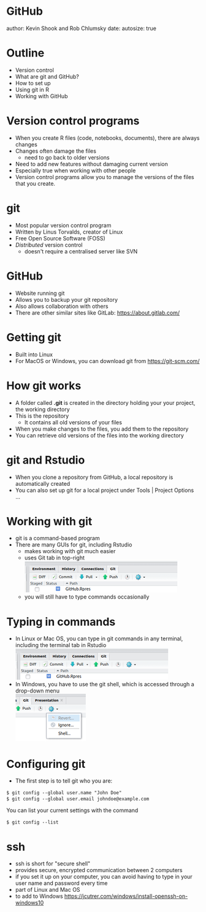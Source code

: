 GitHub
========================================================
author: Kevin Shook and Rob Chlumsky
date:
autosize: true

Outline
========================================================
- Version control
- What are git and GitHub?
- How to set up
- Using git in R
- Working with GitHub

Version control programs
========================================================
- When you create R files (code, notebooks, documents), there
are always changes
- Changes often damage the files
  - need to go back to older versions
- Need to add new features without damaging current version
- Especially true when working with other people
- Version control programs allow you to manage the versions
of the files that you create.



git
========================================================
- Most popular version control program
- Written by Linus Torvalds, creator of Linux
- Free Open Source Software (FOSS)
- *Distributed* version control
  - doesn't require a centralised server like SVN

GitHub
========================================================
- Website running git
- Allows you to backup your git repository
- Also allows collaboration with others
- There are other similar sites like GitLab: https://about.gitlab.com/

Getting git
========================================================
- Built into Linux
- For MacOS or Windows, you can download git from https://git-scm.com/

How git works
=======================================================
- A folder called **.git** is created in the directory holding
your your project, the working directory
- This is the repository
  - It contains all old versions of your files
- When you make changes to the files, you add them to the repository
- You can retrieve old versions of the files into the working
directory

git and Rstudio
=======================================================
- When you clone a repository from GitHub, a local repository
is automatically created
- You can also set up git for a local project under
Tools | Project Options ...

Working with git
=======================================================
- git is a command-based program
- There are many GUIs for git, including Rstudio
  - makes working with git much easier
  - uses Git tab in top-right  
![](figures/git_tab.png)  
  - you will still have to type commands occasionally

Typing in commands
=======================================================
- In Linux or Mac OS, you can type in git commands in any terminal, including
the terminal tab in Rstudio  
![](figures/git_tab.png)  
- In Windows, you have to use the git shell, which is accessed through a 
drop-down menu  
![](figures/git_shell.png)



Configuring git
========================================================
- The first step is to tell git who you are:

```
$ git config --global user.name "John Doe"
$ git config --global user.email johndoe@example.com
```

You can list your current settings with the command

```
$ git config --list
```

ssh
=======================================================
- ssh is short for "secure shell"
- provides secure, encrypted communication between 2 computers
- if you set it up on your computer, you can avoid having to
type in your user name and password every time
- part of Linux and Mac OS
- to add to Windows
https://jcutrer.com/windows/install-openssh-on-windows10


